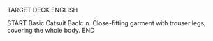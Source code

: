 TARGET DECK
ENGLISH

START
Basic
Catsuit
Back: n. Close-fitting garment with trouser legs, covering the whole body.
END
